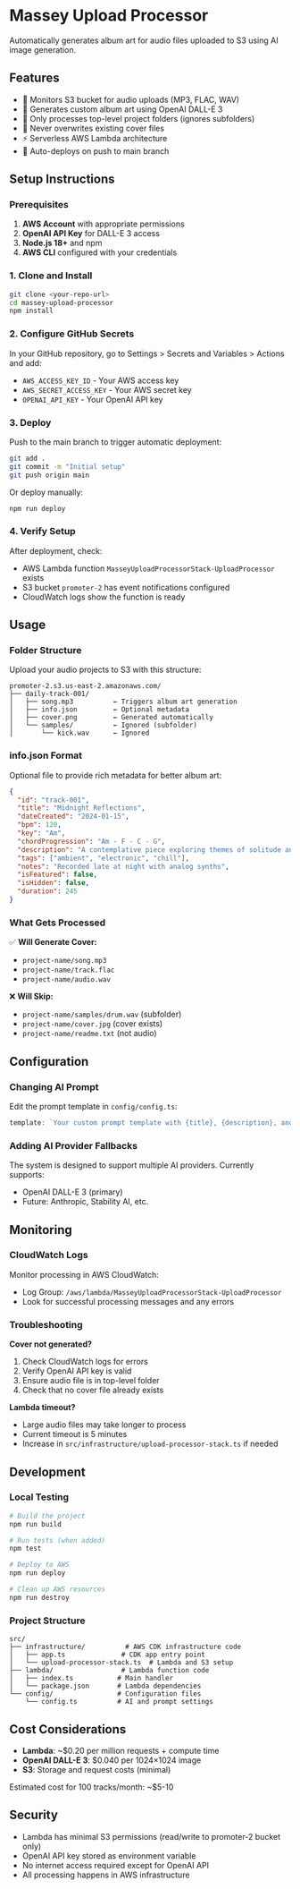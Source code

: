 # Massey Upload Processor

Automatically generates album art for audio files uploaded to S3 using AI image generation.

## Features

- 🎵 Monitors S3 bucket for audio uploads (MP3, FLAC, WAV)
- 🎨 Generates custom album art using OpenAI DALL-E 3
- 📁 Only processes top-level project folders (ignores subfolders)
- 🚫 Never overwrites existing cover files
- ⚡ Serverless AWS Lambda architecture
- 🔄 Auto-deploys on push to main branch

## Setup Instructions

### Prerequisites

1. **AWS Account** with appropriate permissions
2. **OpenAI API Key** for DALL-E 3 access
3. **Node.js 18+** and npm
4. **AWS CLI** configured with your credentials

### 1. Clone and Install

```bash
git clone <your-repo-url>
cd massey-upload-processor
npm install
```

### 2. Configure GitHub Secrets

In your GitHub repository, go to Settings > Secrets and Variables > Actions and add:

- `AWS_ACCESS_KEY_ID` - Your AWS access key
- `AWS_SECRET_ACCESS_KEY` - Your AWS secret key  
- `OPENAI_API_KEY` - Your OpenAI API key

### 3. Deploy

Push to the main branch to trigger automatic deployment:

```bash
git add .
git commit -m "Initial setup"
git push origin main
```

Or deploy manually:

```bash
npm run deploy
```

### 4. Verify Setup

After deployment, check:
- AWS Lambda function `MasseyUploadProcessorStack-UploadProcessor` exists
- S3 bucket `promoter-2` has event notifications configured
- CloudWatch logs show the function is ready

## Usage

### Folder Structure

Upload your audio projects to S3 with this structure:

```
promoter-2.s3.us-east-2.amazonaws.com/
├── daily-track-001/
│   ├── song.mp3          ← Triggers album art generation
│   ├── info.json         ← Optional metadata
│   ├── cover.png         ← Generated automatically
│   └── samples/          ← Ignored (subfolder)
│       └── kick.wav      ← Ignored
```

### info.json Format

Optional file to provide rich metadata for better album art:

```json
{
  "id": "track-001",
  "title": "Midnight Reflections",
  "dateCreated": "2024-01-15",
  "bpm": 120,
  "key": "Am",
  "chordProgression": "Am - F - C - G",
  "description": "A contemplative piece exploring themes of solitude and introspection",
  "tags": ["ambient", "electronic", "chill"],
  "notes": "Recorded late at night with analog synths",
  "isFeatured": false,
  "isHidden": false,
  "duration": 245
}
```

### What Gets Processed

✅ **Will Generate Cover:**
- `project-name/song.mp3`
- `project-name/track.flac` 
- `project-name/audio.wav`

❌ **Will Skip:**
- `project-name/samples/drum.wav` (subfolder)
- `project-name/cover.jpg` (cover exists)
- `project-name/readme.txt` (not audio)

## Configuration

### Changing AI Prompt

Edit the prompt template in `config/config.ts`:

```typescript
template: `Your custom prompt template with {title}, {description}, and {tags} placeholders`
```

### Adding AI Provider Fallbacks

The system is designed to support multiple AI providers. Currently supports:
- OpenAI DALL-E 3 (primary)
- Future: Anthropic, Stability AI, etc.

## Monitoring

### CloudWatch Logs

Monitor processing in AWS CloudWatch:
- Log Group: `/aws/lambda/MasseyUploadProcessorStack-UploadProcessor`
- Look for successful processing messages and any errors

### Troubleshooting

**Cover not generated?**
1. Check CloudWatch logs for errors
2. Verify OpenAI API key is valid
3. Ensure audio file is in top-level folder
4. Check that no cover file already exists

**Lambda timeout?**
- Large audio files may take longer to process
- Current timeout is 5 minutes
- Increase in `src/infrastructure/upload-processor-stack.ts` if needed

## Development

### Local Testing

```bash
# Build the project
npm run build

# Run tests (when added)
npm test

# Deploy to AWS
npm run deploy

# Clean up AWS resources
npm run destroy
```

### Project Structure

```
src/
├── infrastructure/          # AWS CDK infrastructure code
│   ├── app.ts              # CDK app entry point
│   └── upload-processor-stack.ts  # Lambda and S3 setup
├── lambda/                 # Lambda function code
│   ├── index.ts           # Main handler
│   └── package.json       # Lambda dependencies
└── config/                # Configuration files
    └── config.ts          # AI and prompt settings
```

## Cost Considerations

- **Lambda**: ~$0.20 per million requests + compute time
- **OpenAI DALL-E 3**: $0.040 per 1024×1024 image
- **S3**: Storage and request costs (minimal)

Estimated cost for 100 tracks/month: ~$5-10

## Security

- Lambda has minimal S3 permissions (read/write to promoter-2 bucket only)
- OpenAI API key stored as environment variable
- No internet access required except for OpenAI API
- All processing happens in AWS infrastructure